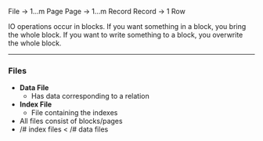 File -> 1...m Page
Page -> 1...m Record
Record  -> 1 Row

IO operations occur in blocks. If you want something in a block, you bring the whole block. If you want to write something to a block, you overwrite the whole block.

---
### Files
- **Data File**
	- Has data corresponding to a relation 
- **Index File**
	- File containing the indexes
- All files consist of blocks/pages
- /# index files < /# data files